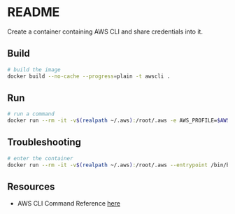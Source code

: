 # README

Create a container containing AWS CLI and share credentials into it.  

## Build

```sh
# build the image
docker build --no-cache --progress=plain -t awscli . 
```

## Run

```sh
# run a command 
docker run --rm -it -v$(realpath ~/.aws):/root/.aws -e AWS_PROFILE=$AWS_PROFILE -e AWS_REGION=$AWS_REGION awscli s3 ls
```

## Troubleshooting

```sh
# enter the container 
docker run --rm -it -v$(realpath ~/.aws):/root/.aws --entrypoint /bin/bash -e AWS_PROFILE=$AWS_PROFILE -e AWS_REGION=$AWS_REGION awscli
```

## Resources

* AWS CLI Command Reference [here](https://docs.aws.amazon.com/cli/latest/index.html)
